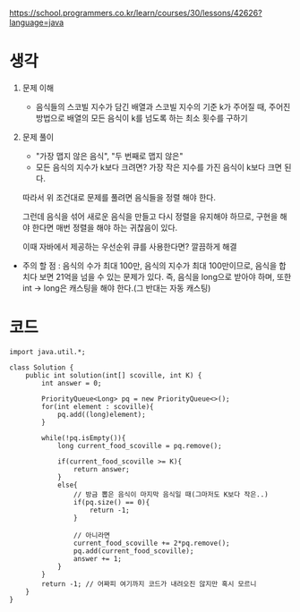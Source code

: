 https://school.programmers.co.kr/learn/courses/30/lessons/42626?language=java

# 생각
1. 문제 이해
   - 음식들의 스코빌 지수가 담긴 배열과 스코빌 지수의 기준 k가 주어질 때, 주어진 방법으로 배열의 모든 음식이 k를 넘도록 하는 최소 횟수를 구하기
2. 문제 풀이
   - "가장 맵지 않은 음식", "두 번째로 맵지 않은"
   - 모든 음식의 지수가 k보다 크려면? 가장 작은 지수를 가진 음식이 k보다 크면 된다.
   
   따라서 위 조건대로 문제를 풀려면 음식들을 정렬 해야 한다.
   
   그런데 음식을 섞어 새로운 음식을 만들고 다시 정렬을 유지해야 하므로, 구현을 해야 한다면
   매번 정렬을 해야 하는 귀찮음이 있다.

   이때 자바에서 제공하는 우선순위 큐를 사용한다면? 깔끔하게 해결

  - 주의 할 점 : 음식의 수가 최대 100만, 음식의 지수가 최대 100만이므로, 음식을 합치다 보면
    21억을 넘을 수 있는 문제가 있다. 즉, 음식을 long으로 받아야 하며, 또한 int -> long은 캐스팅을 해야 한다.(그 반대는 자동 캐스팅)


# 코드
```
import java.util.*;

class Solution {
    public int solution(int[] scoville, int K) {
        int answer = 0;
        
        PriorityQueue<Long> pq = new PriorityQueue<>();
        for(int element : scoville){
            pq.add((long)element);
        }
        
        while(!pq.isEmpty()){
            long current_food_scoville = pq.remove();
            
            if(current_food_scoville >= K){
                return answer;
            }
            else{
                // 방금 뽑은 음식이 마지막 음식일 때(그마저도 K보다 작은..)
                if(pq.size() == 0){
                    return -1;
                }
                
                // 아니라면
                current_food_scoville += 2*pq.remove();
                pq.add(current_food_scoville);
                answer += 1;
            }
        }
        return -1; // 어짜피 여기까지 코드가 내려오진 않지만 혹시 모르니
    }
}
```
# 
